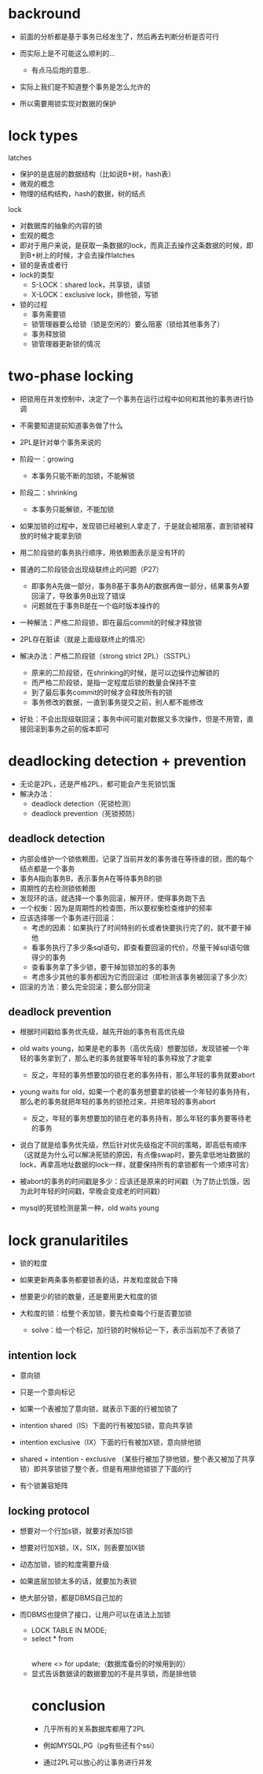 # backround

- 前面的分析都是基于事务已经发生了，然后再去判断分析是否可行
- 而实际上是不可能这么顺利的...
  - 有点马后炮的意思..

- 实际上我们是不知道整个事务是怎么允许的
- 所以需要用锁实现对数据的保护







# lock types

latches

- 保护的是底层的数据结构（比如说B+树，hash表）
- 微观的概念
- 物理的结构结构，hash的数据，树的结点



lock

- 对数据库的抽象的内容的锁
- 宏观的概念
- 即对于用户来说，是获取一条数据的lock，而真正去操作这条数据的时候，即到B+树上的时候，才会去操作latches
- 锁的是表或者行
- lock的类型
  - S-LOCK：shared lock，共享锁，读锁
  - X-LOCK：exclusive lock，排他锁，写锁
- 锁的过程
  - 事务需要锁
  - 锁管理器要么给锁（锁是空闲的）要么阻塞（锁给其他事务了）
  - 事务释放锁
  - 锁管理器更新锁的情况





# two-phase locking

- 把锁用在并发控制中，决定了一个事务在运行过程中如何和其他的事务进行协调
- 不需要知道提前知道事务做了什么
- 2PL是针对单个事务来说的
- 阶段一：growing
  - 本事务只能不断的加锁，不能解锁
- 阶段二：shrinking
  - 本事务只能解锁，不能加锁
- 如果加锁的过程中，发现锁已经被别人拿走了，于是就会被阻塞，直到锁被释放的时候才能拿到锁
- 用二阶段锁的事务执行顺序，用依赖图表示是没有环的
- 普通的二阶段锁会出现级联终止的问题（P27）
  - 即事务A先做一部分，事务B基于事务A的数据再做一部分，结果事务A要回滚了，导致事务B出现了错误
  - 问题就在于事务B是在一个临时版本操作的
- 一种解法：严格二阶段锁，即在最后commit的时候才释放锁



- 2PL存在脏读（就是上面级联终止的情况）
- 解决办法：严格二阶段锁（strong strict 2PL）（SSTPL）
  - 原来的二阶段锁，在shrinking的时候，是可以边操作边解锁的
  - 而严格二阶段锁，是指一定程度后锁的数量会保持不变
  - 到了最后事务commit的时候才会释放所有的锁
  - 事务修改的数据，一直到事务提交之前，别人都不能修改
- 好处：不会出现级联回滚；事务中间可能对数据又多次操作，但是不用管，直接回滚到事务之前的版本即可







# deadlocking detection + prevention

- 无论是2PL，还是严格2PL，都可能会产生死锁饥饿
- 解决办法：
  - deadlock detection（死锁检测）
  - deadlock prevention（死锁预防）



## deadlock detection

- 内部会维护一个锁依赖图，记录了当前并发的事务谁在等待谁的锁，图的每个结点都是一个事务
- 事务A指向事务B，表示事务A在等待事务B的锁
- 周期性的去检测锁依赖图
- 发现环的话，就选择一个事务回滚，解开环，使得事务跑下去
- 一个权衡：因为是周期性的检查图，所以要权衡检查维护的频率
- 应该选择哪一个事务进行回滚：
  - 考虑的因素：如果执行了时间特别的长或者快要执行完了的，就不要干掉他
  - 看事务执行了多少条sql语句，即查看要回滚的代价，尽量干掉sql语句做得少的事务
  - 查看事务拿了多少锁，要干掉加锁加的多的事务
  - 考虑多少其他的事务都因为它而回滚过（即检测该事务被回滚了多少次）
- 回滚的方法：要么完全回滚；要么部分回滚



## deadlock prevention

- 根据时间戳给事务优先级，越先开始的事务有高优先级
- old waits young，如果是老的事务（高优先级）想要加锁，发现锁被一个年轻的事务拿到了，那么老的事务就要等年轻的事务释放了才能拿
  - 反之，年轻的事务想要加的锁在老的事务持有，那么年轻的事务就要abort
- young waits for old，如果一个老的事务想要拿的锁被一个年轻的事务持有，那么老的事务就把年轻的事务的锁抢过来，并把年轻的事务abort
  - 反之，年轻的事务想要加的锁在老的事务持有，那么年轻的事务要等待老的事务

- 说白了就是给事务优先级，然后针对优先级指定不同的策略，即高低有顺序（这就是为什么可以解决死锁的原因，有点像swap时，要先拿低地址数据的lock，再拿高地址数据的lock一样，就要保持所有的拿锁都有一个顺序可言）
- 被abort的事务的时间戳是多少：应该还是原来的时间戳（为了防止饥饿，因为此时年轻的时间戳，早晚会变成老的时间戳）
- mysql的死锁检测是第一种，old waits young





# lock granularitiles

- 锁的粒度

- 如果更新两条事务都要锁表的话，并发粒度就会下降
- 想要更少的锁的数量，还是要用更大粒度的锁
- 大粒度的锁：给整个表加锁，要先检查每个行是否要加锁
  - solve：给一个标记，加行锁的时候标记一下，表示当前加不了表锁了



## intention lock

- 意向锁

- 只是一个意向标记
- 如果一个表被加了意向锁，就表示下面的行被加锁了
- intention shared（IS）下面的行有被加S锁，意向共享锁
- intention exclusive（IX）下面的行有被加X锁，意向排他锁
- shared + intention -  exclusive （某些行被加了排他锁，整个表又被加了共享锁）即共享锁锁了整个表，但是有用排他锁锁了下面的行
- 有个锁兼容矩阵



## locking protocol

- 想要对一个行加s锁，就要对表加IS锁
- 想要对行加X锁，IX，SIX，则表要加IX锁



- 动态加锁，锁的粒度需要升级
- 如果底层加锁太多的话，就要加为表锁



- 绝大部分锁，都是DBMS自己加的
- 而DBMS也提供了接口，让用户可以在语法上加锁
  - LOCK TABLE <table> IN <mode> MODE;
  - select * from <table> where <> for update;（数据库备份的时候用到的）
  - 显式告诉数据读的数据要加的不是共享锁，而是排他锁





# conclusion

- 几乎所有的关系数据库都用了2PL
- 例如MYSQL,PG（pg有些还有个ssi）

- 通过2PL可以放心的让事务进行并发